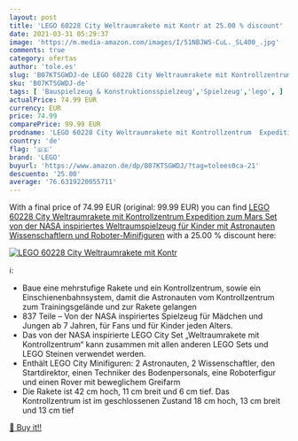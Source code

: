 ```yaml
---
layout: post
title: 'LEGO 60228 City Weltraumrakete mit Kontr at 25.00 % discount'
date: 2021-03-31 05:29:37
image: 'https://m.media-amazon.com/images/I/51NBJWS-CuL._SL400_.jpg'
comments: true
category: ofertas
author: 'tole.es'
slug: 'B07KTSGWDJ-de LEGO 60228 City Weltraumrakete mit Kontrollzentrum...'
sku: 'B07KTSGWDJ-de'
tags: [ 'Bauspielzeug & Konstruktionsspielzeug','Spielzeug','lego', ]
actualPrice: 74.99 EUR
currency: EUR
price: 74.99
comparePrice: 99.99 EUR
prodname: 'LEGO 60228 City Weltraumrakete mit Kontrollzentrum  Expedition zum Mars Set  von der NASA inspiriertes Weltraumspielzeug für Kinder mit Astronauten  Wissenschaftlern und Roboter-Minifiguren'
country: 'de'
flag: '🇩🇪'
brand: 'LEGO'
buyurl: 'https://www.amazon.de/dp/B07KTSGWDJ/?tag=tolees0ca-21'
descuento: '25.00'
average: '76.6319220055711'
---
```


With a final price of 74.99 EUR (original: 99.99 EUR) you can find [LEGO 60228 City Weltraumrakete mit Kontrollzentrum  Expedition zum Mars Set  von der NASA inspiriertes Weltraumspielzeug für Kinder mit Astronauten  Wissenschaftlern und Roboter-Minifiguren](https://www.amazon.de/dp/B07KTSGWDJ/?tag=tolees0ca-21) with a  25.00 % discount here:

[![LEGO 60228 City Weltraumrakete mit Kontr](https://m.media-amazon.com/images/I/51NBJWS-CuL._SL400_.jpg)](https://www.amazon.de/dp/B07KTSGWDJ/?tag=tolees0ca-21)

ℹ️:

- Baue eine mehrstufige Rakete und ein Kontrollzentrum, sowie ein Einschienenbahnsystem, damit die Astronauten vom Kontrollzentrum zum Trainingsgelände und zur Rakete gelangen
- 837 Teile – Von der NASA inspiriertes Spielzeug für Mädchen und Jungen ab 7 Jahren, für Fans und für Kinder jeden Alters.
- Das von der NASA inspirierte LEGO City Set „Weltraumrakete mit Kontrollzentrum“ kann zusammen mit allen anderen LEGO Sets und LEGO Steinen verwendet werden.
- Enthält LEGO City Minifiguren: 2 Astronauten, 2 Wissenschaftler, den Startdirektor, einen Techniker des Bodenpersonals, eine Roboterfigur und einen Rover mit beweglichem Greifarm
- Die Rakete ist 42 cm hoch, 11 cm breit und 6 cm tief. Das Kontrollzentrum ist im geschlossenen Zustand 18 cm hoch, 13 cm breit und 13 cm tief

[🛒 Buy it!!](https://www.amazon.de/dp/B07KTSGWDJ/?tag=tolees0ca-21)
